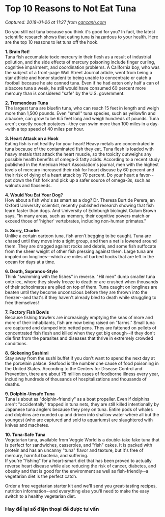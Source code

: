 # Top 10 Reasons to Not Eat Tuna

_Captured: 2018-01-26 at 11:27 from [cancanh.com](http://cancanh.com/top-10-reasons-not-eat-tuna-43204)_

Do you still eat tuna because you think it's good for you? In fact, the latest scientific research shows that eating tuna is hazardous to your health. Here are the top 10 reasons to let tuna off the hook.

**1\. Brain Rot!**  
Tuna fish accumulate toxic mercury in their flesh as a result of industrial pollution, and the side effects of mercury poisoning include finger curling, cognitive impairment, and coordination problems. A California boy, who was the subject of a front-page Wall Street Journal article, went from being a star athlete and honor student to being unable to concentrate or catch a football because he ate canned tuna. Even if he had eaten only half a can of albacore tuna a week, he still would have consumed 60 percent more mercury than is considered "safe" by the U.S. government.

**2\. Tremendous Tuna**  
The largest tuna are bluefin tuna, who can reach 15 feet in length and weigh more than 1,500 pounds. Even "small" tuna species, such as yellowfin and albacore, can grow to be 6.5 feet long and weigh hundreds of pounds. Tuna aren't exactly couch potatoes--they can swim more than 100 miles in a day--with a top speed of 40 miles per hour.

**3\. Heart Attack on a Hook**  
Eating fish is not healthy for your heart! Heavy metals are concentrated in tuna because of the contaminated fish they eat. Tuna flesh is loaded with heavy metals that attack the heart muscle, so the toxicity outweighs any possible health benefits of omega-3 fatty acids. According to a recent study published in the American Heart Association's journal, men with the highest levels of mercury increased their risk for heart disease by 60 percent and their risk of dying of a heart attack by 70 percent. Do your heart a favor--put down the fish fork and pick up a safer source of omega-3s, such as walnuts and flaxseeds.

**4\. Would You Eat Your Dog?**  
How about a fish who's as smart as a dog? Dr. Theresa Burt de Perera, an Oxford University scientist, recently published research showing that fish learn faster than dogs. And University of Edinburgh biologist Culum Brown says, "In many areas, such as memory, their cognitive powers match or exceed those of 'higher' vertebrates, including non-human primates."

**5\. Sorry, Charlie**  
Unlike a certain cartoon tuna, fish aren't begging to be caught. Tuna are chased until they move into a tight group, and then a net is lowered around them. They are dragged against rocks and debris, and some fish suffocate from the sheer weight of other fish pressing against them. Large tuna are impaled on longlines--which are miles of barbed hooks that are left in the ocean for days at a time.

**6\. Death, Sopranos-Style**  
Think "swimming with the fishes" in reverse. "Hit men" dump smaller tuna onto ice, where they slowly freeze to death or are crushed when thousands of their schoolmates are piled on top of them. Tuna caught on longlines are beaten until they become unconscious before they are thrown into the freezer--and that's if they haven't already bled to death while struggling to free themselves!

**7\. Factory Fish Bowls**  
Because fishing trawlers are increasingly emptying the seas of more and more of their inhabitants, fish are now being raised on "farms." Small tuna are captured and dumped into netted pens. They are fattened on pellets of concentrated fish flesh and killed when they get big enough--if they don't die first from the parasites and diseases that thrive in extremely crowded conditions.

**8\. Sickening Sashimi**  
Stay away from the sushi buffet if you don't want to spend the next day at the porcelain palace. Seafood is the number one cause of food poisoning in the United States. According to the Centers for Disease Control and Prevention, there are about 75 million cases of foodborne illness every year, including hundreds of thousands of hospitalizations and thousands of deaths.

**9\. Dolphin-Unsafe Tuna**  
Tuna is about as "dolphin-friendly" as a boat propeller. Even if dolphins aren't "accidentally" trapped in tuna nets, they are still killed intentionally by Japanese tuna anglers because they prey on tuna. Entire pods of whales and dolphins are rounded up and driven into shallow water where all but the youngest (who are captured and sold to aquariums) are slaughtered with knives and machetes.

**10\. Tuna-Safe Tuna**  
Vegetarian tuna, available from Veggie World is a double-take fake tuna that is perfect for sandwiches, casseroles, and "fish" cakes. It is packed with protein and has an uncanny "tuna" flavor and texture, but it's free of mercury, harmful bacteria, and suffering.  
If you're "fishing" for a heart-smart diet that has been proved to actually reverse heart disease while also reducing the risk of cancer, diabetes, and obesity and that is good for the environment as well as fish-friendly--a vegetarian diet is the perfect catch.

Order a free vegetarian starter kit and we'll send you great-tasting recipes, nutrition information--and everything else you'll need to make the easy switch to a healthy vegetarian diet.

### Hay để lại số điện thoại để được tư vấn

